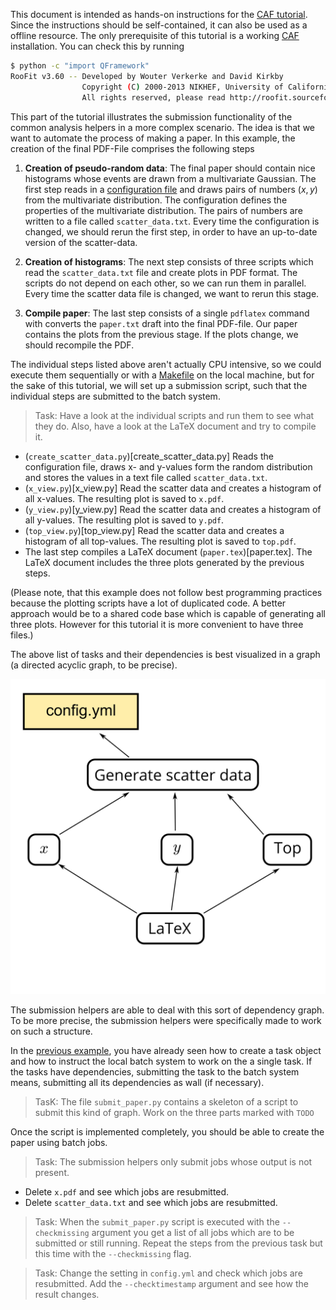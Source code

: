 This document is intended as hands-on instructions for the [CAF
tutorial](https://indico.cern.ch/event/771763/). Since the
instructions should be self-contained, it can also be used as a offline resource. The only
prerequisite of this tutorial is a working
[CAF](https://gitlab.cern.ch/atlas-caf/CAFCore) installation. You can check this
by running

<!-- console -->
```bash
$ python -c "import QFramework"
RooFit v3.60 -- Developed by Wouter Verkerke and David Kirkby 
                Copyright (C) 2000-2013 NIKHEF, University of California & Stanford University
                All rights reserved, please read http://roofit.sourceforge.net/license.txt
```

This part of the tutorial illustrates the submission functionality of the common analysis
helpers in a more complex scenario. The idea is that we want to automate the
process of making a paper. In this example, the creation of the final PDF-File
comprises the following steps

 1. **Creation of pseudo-random data**:
    The final paper should contain nice histograms whose events are drawn from a
    multivariate Gaussian. The first step reads in a [configuration
    file](config.yml) and draws pairs of numbers $(x, y)$ from the multivariate
    distribution. The configuration defines the properties of the multivariate
    distribution. The pairs of numbers are written to a file called
    `scatter_data.txt`. Every time the configuration is changed, we should rerun
    the first step, in order to have an up-to-date version of the scatter-data.

  2. **Creation of histograms**:
    The next step consists of three scripts which read the `scatter_data.txt`
    file and create plots in PDF format. The scripts do not depend on each
    other, so we can run them in parallel. Every time the scatter data file is
    changed, we want to rerun this stage.

  3. **Compile paper**:
    The last step consists of a single `pdflatex` command with converts the
    `paper.txt` draft into the final PDF-file. Our paper contains the plots
    from the previous stage. If the plots change, we should recompile the PDF.

The individual steps listed above aren't actually CPU intensive, so we could
execute them sequentially or with a [Makefile](.Makefile) on the local machine,
but for the sake of this tutorial, we will set up a submission script, such that
the individual steps are submitted to the batch system.

> Task: Have a look at the individual scripts and run them to see what they do. Also,
  have a look at the LaTeX document and try to compile it.

  - (`create_scatter_data.py`)[create_scatter_data.py] Reads the configuration
    file, draws x- and y-values form the random distribution and stores the
    values in a text file called `scatter_data.txt`.
  - (`x_view.py`)[x_view.py] Read the scatter data and creates a histogram of
    all x-values. The resulting plot is saved to `x.pdf`.
  - (`y_view.py`)[y_view.py] Read the scatter data and creates a histogram of
    all y-values. The resulting plot is saved to `y.pdf`.
  - (`top_view.py`)[top_view.py] Read the scatter data and creates a histogram of
    all top-values. The resulting plot is saved to `top.pdf`.
  - The last step compiles a LaTeX document (`paper.tex`)[paper.tex]. The LaTeX
    document includes the three plots generated by the previous steps.

(Please note, that this example does not follow best programming practices
because the plotting scripts have a lot of duplicated code. A better approach
would be to a shared code base which is capable of generating all three plots.
However for this tutorial it is more convenient to have three files.)

The above list of tasks and their dependencies is best visualized in a graph (a
directed acyclic graph, to be precise).

![Dependency Graph](graph.png)

The submission helpers are able to deal with this sort of dependency graph. To
be more precise, the submission helpers were specifically made to work on such
a structure.

In the [previous example](../submission-hello), you have already seen how to
create a task object and how to instruct the local batch system to work on the
a single task. If the tasks have dependencies, submitting the task to the batch
system means, submitting all its dependencies as wall (if necessary).

> TasK: The file `submit_paper.py` contains a skeleton of a script to submit this kind
  of graph. Work on the three parts marked with `TODO`

Once the script is implemented completely, you should be able to create the
paper using batch jobs.

> Task: The submission helpers only submit jobs whose output is not present.
   - Delete `x.pdf` and see which jobs are resubmitted.
   - Delete `scatter_data.txt` and see which jobs are resubmitted.

> Task: When the `submit_paper.py` script is executed with the `--checkmissing`
  argument you get a list of all jobs which are to be submitted or still
  running. Repeat the steps from the previous task but this time with the
  `--checkmissing` flag.

> Task: Change the setting in `config.yml` and check which jobs are resubmitted.
  Add the `--checktimestamp` argument and see how the result changes.
